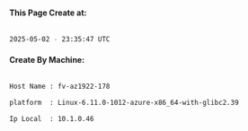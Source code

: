 
   
#### This Page Create at:

```bash

2025-05-02 - 23:35:47 UTC

```

#### Create By Machine:

```bash

Host Name : fv-az1922-178

platform  : Linux-6.11.0-1012-azure-x86_64-with-glibc2.39

Ip Local  : 10.1.0.46

```

